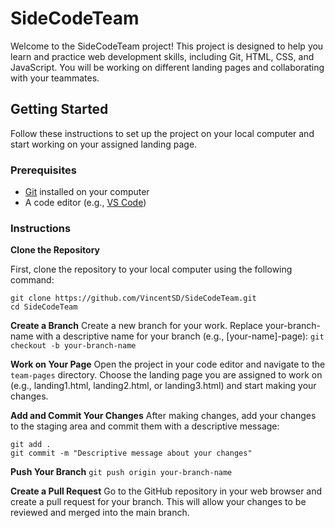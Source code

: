 # SideCodeTeam

Welcome to the SideCodeTeam project! 
This project is designed to help you learn and practice web development skills, including Git, HTML, CSS, and JavaScript. 
You will be working on different landing pages and collaborating with your teammates.

## Getting Started

Follow these instructions to set up the project on your local computer and start working on your assigned landing page.

### Prerequisites

- [Git](https://git-scm.com/) installed on your computer
- A code editor (e.g., [VS Code](https://code.visualstudio.com/))

### Instructions

**Clone the Repository**

   First, clone the repository to your local computer using the following command:
```
git clone https://github.com/VincentSD/SideCodeTeam.git
cd SideCodeTeam
```

**Create a Branch**
Create a new branch for your work. Replace your-branch-name with a descriptive name for your branch (e.g., [your-name]-page):
```git checkout -b your-branch-name```


**Work on Your Page**
Open the project in your code editor and navigate to the `team-pages` directory. 
Choose the landing page you are assigned to work on (e.g., landing1.html, landing2.html, or landing3.html) and start making your changes.

**Add and Commit Your Changes**
After making changes, add your changes to the staging area and commit them with a descriptive message:
```
git add .
git commit -m "Descriptive message about your changes"
```

**Push Your Branch**
```git push origin your-branch-name```

**Create a Pull Request**
Go to the GitHub repository in your web browser and create a pull request for your branch. This will allow your changes to be reviewed and merged into the main branch.
